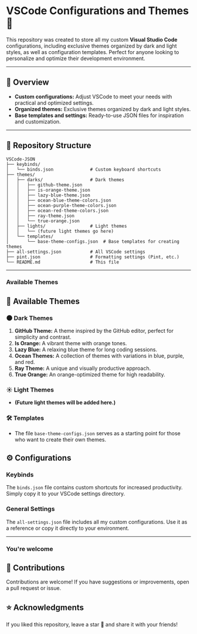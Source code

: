 # VSCode Configurations and Themes 🎨

This repository was created to store all my custom **Visual Studio Code** configurations, including exclusive themes organized by dark and light styles, as well as configuration templates. Perfect for anyone looking to personalize and optimize their development environment.

---

## 🌟 Overview

- **Custom configurations:** Adjust VSCode to meet your needs with practical and optimized settings.
- **Organized themes:** Exclusive themes organized by dark and light styles.
- **Base templates and settings:** Ready-to-use JSON files for inspiration and customization.

---

## 📁 Repository Structure

```plaintext
VSCode-JSON
├── keybinds/
│   └── binds.json              # Custom keyboard shortcuts
├── themes/
│   ├── darks/                  # Dark themes
│   │   ├── github-theme.json
│   │   ├── is-orange-theme.json
│   │   ├── lazy-blue-theme.json
│   │   ├── ocean-blue-theme-colors.json
│   │   ├── ocean-purple-theme-colors.json
│   │   ├── ocean-red-theme-colors.json
│   │   ├── ray-theme.json
│   │   └── true-orange.json
│   ├── lights/                 # Light themes
│   │   └── (future light themes go here)
│   └── templates/
│       └── base-theme-configs.json  # Base templates for creating themes
├── all-settings.json           # All VSCode settings
├── pint.json                   # Formatting settings (Pint, etc.)
└── README.md                   # This file
```

---

### **Available Themes**

## 🎨 Available Themes

### 🌑 Dark Themes
1. **GitHub Theme:** A theme inspired by the GitHub editor, perfect for simplicity and contrast.
2. **Is Orange:** A vibrant theme with orange tones.
3. **Lazy Blue:** A relaxing blue theme for long coding sessions.
4. **Ocean Themes:** A collection of themes with variations in blue, purple, and red.
5. **Ray Theme:** A unique and visually productive approach.
6. **True Orange:** An orange-optimized theme for high readability.

### ☀️ Light Themes
- **(Future light themes will be added here.)**

### 🛠️ Templates
- The file `base-theme-configs.json` serves as a starting point for those who want to create their own themes.

## ⚙️ Configurations

### Keybinds
The `binds.json` file contains custom shortcuts for increased productivity. Simply copy it to your VSCode settings directory.

### General Settings
The `all-settings.json` file includes all my custom configurations. Use it as a reference or copy it directly to your environment.

---

### **You're welcome**

## 🤝 Contributions

Contributions are welcome! If you have suggestions or improvements, open a pull request or issue.

## ⭐ Acknowledgments

If you liked this repository, leave a star 🌟 and share it with your friends!


